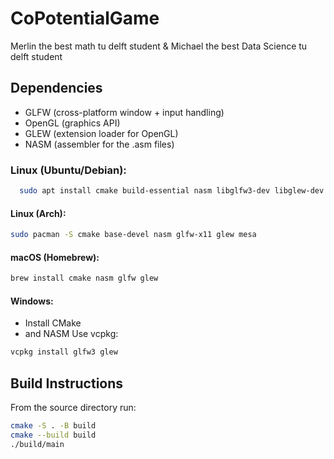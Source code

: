 # CoPotentialGame
Merlin the best math tu delft student & Michael the best Data Science tu delft student

## Dependencies
* GLFW (cross-platform window + input handling)
* OpenGL (graphics API)
* GLEW (extension loader for OpenGL)
* NASM (assembler for the .asm files)

### **Linux (Ubuntu/Debian):**
```bash
  sudo apt install cmake build-essential nasm libglfw3-dev libglew-dev libglu1-mesa-dev mesa-common-dev
```
#### Linux (Arch):
``` bash
sudo pacman -S cmake base-devel nasm glfw-x11 glew mesa
```
#### macOS (Homebrew):
```bash
brew install cmake nasm glfw glew
```
#### Windows:
* Install CMake
* and NASM
Use vcpkg:
```bash
vcpkg install glfw3 glew
```

## Build Instructions

From the source directory run:
```bash
cmake -S . -B build
cmake --build build
./build/main
```


